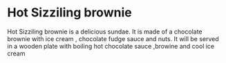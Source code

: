 # Hot Sizziling brownie

 Hot Sizziling brownie is a delicious sundae. It is made of a chocolate brownie with ice cream , chocolate fudge sauce  and nuts. It will be served in a wooden plate with boiling hot chocolate sauce ,browine and cool ice cream



